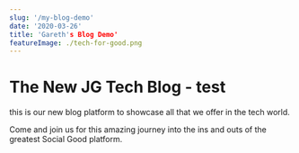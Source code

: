 ```yaml
---
slug: '/my-blog-demo'
date: '2020-03-26'
title: 'Gareth's Blog Demo'
featureImage: ./tech-for-good.png
---
```


# The New JG Tech Blog - test

this is our new blog platform to showcase all that we offer in the tech world.

Come and join us for this amazing journey into the ins and outs of the greatest Social Good platform.
